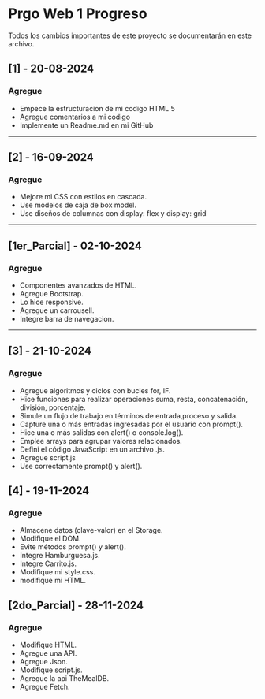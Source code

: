 # Prgo Web 1 Progreso

Todos los cambios importantes de este proyecto se documentarán en este archivo.

## [1] - 20-08-2024

### Agregue
- Empece la estructuracion de mi codigo HTML 5
- Agregue comentarios a mi codigo
- Implemente un Readme.md en mi GitHub

---

## [2] - 16-09-2024

### Agregue
- Mejore mi CSS con estilos en cascada.
- Use modelos de caja de box model.
- Use diseños de columnas con display: flex y display: grid

---

## [1er_Parcial] - 02-10-2024

### Agregue
- Componentes avanzados de HTML.
- Agregue Bootstrap.
- Lo hice responsive.
- Agregue un carrousell.
- Integre barra de navegacion.

---

## [3] - 21-10-2024

### Agregue
- Agregue algoritmos y ciclos con bucles for, IF.
- Hice funciones para realizar operaciones suma, resta, concatenación, división, porcentaje.
- Simule un flujo de trabajo en términos de entrada,proceso y salida.
- Capture una o más entradas ingresadas por el usuario con prompt().
- Hice una o más salidas con alert() o console.log().
- Emplee arrays para agrupar valores relacionados.
- Defini el código JavaScript en un archivo .js.
- Agregue script.js
- Use correctamente prompt() y alert().


## [4] - 19-11-2024

### Agregue
- Almacene datos (clave-valor) en el Storage.
- Modifique el DOM.
- Evite métodos prompt() y alert().
- Integre Hamburguesa.js.
- Integre Carrito.js.
- Modifique mi style.css.
- modifique mi HTML.

## [2do_Parcial] - 28-11-2024

### Agregue
-  Modifique HTML.
- Agregue una API.
- Agregue Json.
- Modifique script.js.
- Agregue la api TheMealDB.
- Agregue Fetch.